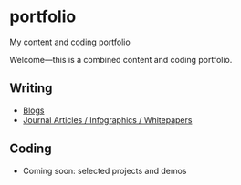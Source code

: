 # portfolio

My content and coding portfolio



Welcome—this is a combined content and coding portfolio.  



## Writing
- [Blogs](Content%20Portfolio/blogs.md)
- [Journal Articles / Infographics / Whitepapers](Content%20Portfolio/journal-whitepapers.md)

## Coding
- Coming soon: selected projects and demos

